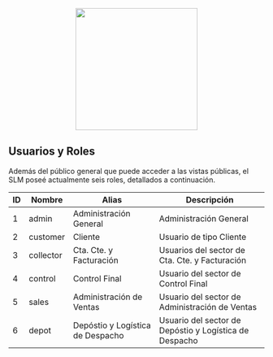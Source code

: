 <p align="center"><a href="https://app.papeleralamilagrosa.com.ar" target="_blank"><img src="https://app.papeleralamilagrosa.com.ar/images/logo.jpg" width="240"></a></p>

## Usuarios y Roles
Además del público general que puede acceder a las vistas públicas, el SLM poseé actualmente seis roles, detallados a continuación.

ID|Nombre   |Alias                           |Descripción
--|-        |-                               |-
1 |admin    |Administración General          |Administración General
2 |customer |Cliente                         |Usuario de tipo Cliente
3 |collector|Cta. Cte. y Facturación         |Usuarios del sector de Cta. Cte. y Facturación
4 |control  |Control Final                   |Usuario del sector de Control Final
5 |sales    |Administración de Ventas        |Usuario del sector de Administración de Ventas
6 |depot    |Depóstio y Logística de Despacho|Usuario del sector de Depóstio y Logística de Despacho
